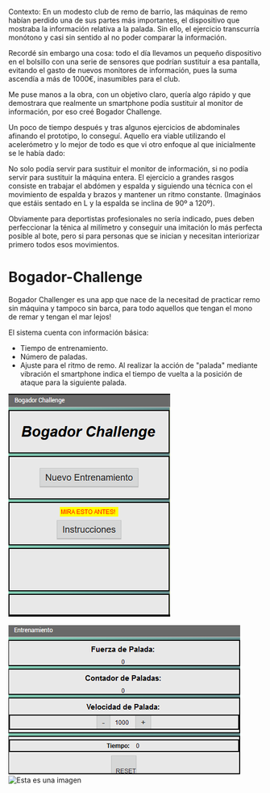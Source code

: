 Contexto:
En un modesto club de remo de barrio, las máquinas de remo habían perdido una de sus partes más importantes, el dispositivo que mostraba la información relativa a la palada. Sin ello, el ejercicio transcurría monótono y casi sin sentido al no poder comparar la información.

Recordé sin embargo una cosa: todo el día llevamos un pequeño dispositivo en el bolsillo con una serie de sensores que podrían sustituir a esa pantalla, evitando el gasto de nuevos monitores de información, pues la suma ascendía a más de 1000€, inasumibles para el club.

Me puse manos a la obra, con un objetivo claro, quería algo rápido y que demostrara que realmente un smartphone podía sustituir al monitor de información, por eso creé Bogador Challenge.

Un poco de tiempo después y tras algunos ejercicios de abdominales afinando el prototipo, lo conseguí. Aquello era viable utilizando el acelerómetro y lo mejor de todo es que vi otro enfoque al que inicialmente se le había dado:

No solo podía servir para sustituir el monitor de información, si no podía servir para sustituir la máquina entera.
El ejercicio a grandes rasgos consiste en trabajar el abdómen y espalda y siguiendo una técnica con el movimiento de espalda y brazos y mantener un ritmo constante.
(Imagináos que estáis sentado en L y la espalda se inclina de 90º a 120º).

Obviamente para deportistas profesionales no sería indicado, pues deben perfeccionar la ténica al milímetro y conseguir una imitación lo más perfecta posible al bote, pero si para personas que se inician y necesitan interiorizar primero todos esos movimientos.



# Bogador-Challenge
Bogador Challenger es una app que nace de la necesitad de practicar remo sin máquina y tampoco sin barca, para todo aquellos que tengan el mono de remar y tengan el mar lejos!

El sistema cuenta con información básica:
- Tiempo de entrenamiento.
- Número de paladas.
- Ajuste para el ritmo de remo.
Al realizar la acción de "palada" mediante vibración el smartphone indica el tiempo de vuelta a la posición de ataque para la siguiente palada.

![Esta es una imagen](https://github.com/secali/Bogador-Challenge/blob/main/Panalla%20Inicial.png?raw=true) 

![Esta es una imagen](https://github.com/secali/Bogador-Challenge/blob/main/Pantalla%20de%20Entrenamiento.png?raw=true)
![Esta es una imagen](https://github.com/secali/Bogador-Challenge/blob/main/Programaci%C3%B3n%20por%20bloques.png)
